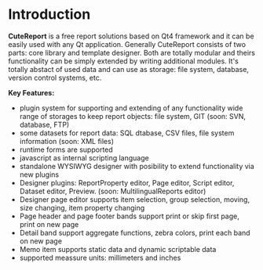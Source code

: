 Introduction
===

**CuteReport** is a free report solutions based on Qt4 framework and it can be easily used with any Qt application. Generally CuteReport consists of two parts: core library and template designer. Both are totally modular and theirs functionality can be simply extended by writing additional modules. It's totally abstact of used data and can use as storage: file system, database, version control systems, etc.


**Key Features:**

* plugin system for supporting and extending of any functionality wide range of storages to keep report objects: file system, GIT (soon: SVN, database, FTP)
* some datasets for report data: SQL dtabase, CSV files, file system information (soon: XML files)
* runtime forms are supported
* javascript as internal scripting language
* standalone WYSIWYG designer with posibility to extend functionality via new plugins
* Designer plugins: ReportProperty editor, Page editor, Script editor, Dataset editor, Preview. (soon: MultilingualReports editor)
* Designer page editor supports item selection, group selection, moving, size changing, item property changing
* Page header and page footer bands support print or skip first page, print on new page
* Detail band support aggregate functions, zebra colors, print each band on new page
* Memo item supports static data and dynamic scriptable data
* supported meassure units: millimeters and inches

